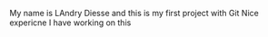 My name is LAndry Diesse and this is my first project with Git
Nice expericne I have working on this